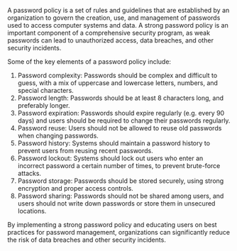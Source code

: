 A password policy is a set of rules and guidelines that are established by an organization to govern the creation, use, and management of passwords used to access computer systems and data. A strong password policy is an important component of a comprehensive security program, as weak passwords can lead to unauthorized access, data breaches, and other security incidents.

Some of the key elements of a password policy include:

1. Password complexity: Passwords should be complex and difficult to guess, with a mix of uppercase and lowercase letters, numbers, and special characters.
2. Password length: Passwords should be at least 8 characters long, and preferably longer.
3. Password expiration: Passwords should expire regularly (e.g. every 90 days) and users should be required to change their passwords regularly.
4. Password reuse: Users should not be allowed to reuse old passwords when changing passwords.
5. Password history: Systems should maintain a password history to prevent users from reusing recent passwords.
6. Password lockout: Systems should lock out users who enter an incorrect password a certain number of times, to prevent brute-force attacks.
7. Password storage: Passwords should be stored securely, using strong encryption and proper access controls.
8. Password sharing: Passwords should not be shared among users, and users should not write down passwords or store them in unsecured locations.

By implementing a strong password policy and educating users on best practices for password management, organizations can significantly reduce the risk of data breaches and other security incidents.